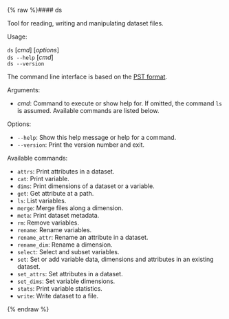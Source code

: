 {% raw %}#### ds

Tool for reading, writing and manipulating dataset files.

Usage: 

`ds` [*cmd*] [*options*]<br />
`ds --help` [*cmd*]<br />
`ds --version`<br />


The command line interface is based on the [PST format](https://github.com/peterkuma/pst).

Arguments:

- *cmd*: Command to execute or show help for. If omitted, the command `ls` is assumed. Available commands are listed below.

Options:

- `--help`: Show this help message or help for a command.
- `--version`: Print the version number and exit.

Available commands:

- `attrs`: Print attributes in a dataset.
- `cat`: Print variable.
- `dims`: Print dimensions of a dataset or a variable.
- `get`: Get attribute at a path.
- `ls`: List variables.
- `merge`: Merge files along a dimension.
- `meta`: Print dataset metadata.
- `rm`: Remove variables.
- `rename`: Rename variables.
- `rename_attr`: Rename an attribute in a dataset.
- `rename_dim`: Rename a dimension.
- `select`: Select and subset variables.
- `set`: Set or add variable data, dimensions and attributes in an existing dataset.
- `set_attrs`: Set attributes in a dataset.
- `set_dims`: Set variable dimensions.
- `stats`: Print variable statistics.
- `write`: Write dataset to a file.

{% endraw %}